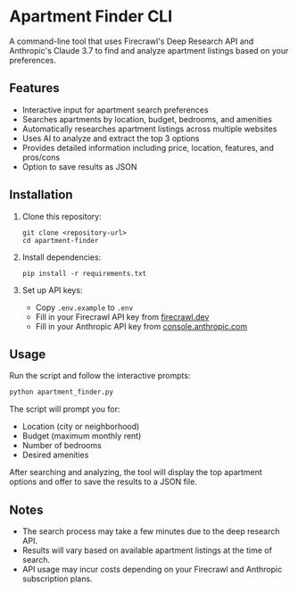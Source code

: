 # Apartment Finder CLI

A command-line tool that uses Firecrawl's Deep Research API and Anthropic's Claude 3.7 to find and analyze apartment listings based on your preferences.

## Features

- Interactive input for apartment search preferences
- Searches apartments by location, budget, bedrooms, and amenities
- Automatically researches apartment listings across multiple websites
- Uses AI to analyze and extract the top 3 options
- Provides detailed information including price, location, features, and pros/cons
- Option to save results as JSON

## Installation

1. Clone this repository:

   ```
   git clone <repository-url>
   cd apartment-finder
   ```

2. Install dependencies:

   ```
   pip install -r requirements.txt
   ```

3. Set up API keys:
   - Copy `.env.example` to `.env`
   - Fill in your Firecrawl API key from [firecrawl.dev](https://firecrawl.dev)
   - Fill in your Anthropic API key from [console.anthropic.com](https://console.anthropic.com)

## Usage

Run the script and follow the interactive prompts:

```bash
python apartment_finder.py
```

The script will prompt you for:

- Location (city or neighborhood)
- Budget (maximum monthly rent)
- Number of bedrooms
- Desired amenities

After searching and analyzing, the tool will display the top apartment options and offer to save the results to a JSON file.

## Notes

- The search process may take a few minutes due to the deep research API.
- Results will vary based on available apartment listings at the time of search.
- API usage may incur costs depending on your Firecrawl and Anthropic subscription plans.
